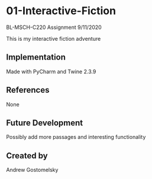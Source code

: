 # 01-Interactive-Fiction
BL-MSCH-C220 Assignment 9/11/2020

This is my interactive fiction adventure

## Implementation
Made with PyCharm and Twine 2.3.9

## References
None

## Future Development
Possibly add more passages and interesting functionality

## Created by
Andrew Gostomelsky
